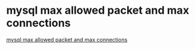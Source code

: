 # mysql max allowed packet and max connections
[mysql max allowed packet and max connections](https://aiwithcloud.com/2022/09/16/mysql_max_allowed_packet_and_max_connections/)